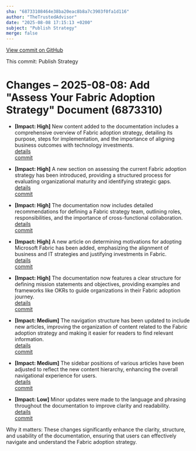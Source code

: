 ```yaml
---
sha: "68733108464e38ba20eac8b8a7c3903f0fa1d116"
author: "TheTrustedAdvisor"
date: "2025-08-08 17:15:13 +0200"
subject: "Publish Strategy"
merge: false
---
```


[View commit on GitHub](https://github.com/TheTrustedAdvisor/FabricAdoptionFramework/commit/68733108464e38ba20eac8b8a7c3903f0fa1d116)

This commit: Publish Strategy

# Changes – 2025-08-08: Add "Assess Your Fabric Adoption Strategy" Document (6873310)

- **[Impact: High]** New content added to the documentation includes a comprehensive overview of Fabric adoption strategy, detailing its purpose, steps for implementation, and the importance of aligning business outcomes with technology investments.  
   [details](/docs/about/changes/2025-08-08-publish-strategy)  
   [commit](https://github.com/TheTrustedAdvisor/FabricAdoptionFramework/commit/68733108464e38ba20eac8b8a7c3903f0fa1d116)

- **[Impact: High]** A new section on assessing the current Fabric adoption strategy has been introduced, providing a structured process for evaluating organizational maturity and identifying strategic gaps.  
   [details](/docs/about/changes/2025-08-08-publish-strategy)  
   [commit](https://github.com/TheTrustedAdvisor/FabricAdoptionFramework/commit/68733108464e38ba20eac8b8a7c3903f0fa1d116)

- **[Impact: High]** The documentation now includes detailed recommendations for defining a Fabric strategy team, outlining roles, responsibilities, and the importance of cross-functional collaboration.  
   [details](/docs/about/changes/2025-08-08-publish-strategy)  
   [commit](https://github.com/TheTrustedAdvisor/FabricAdoptionFramework/commit/68733108464e38ba20eac8b8a7c3903f0fa1d116)

- **[Impact: High]** A new article on determining motivations for adopting Microsoft Fabric has been added, emphasizing the alignment of business and IT strategies and justifying investments in Fabric.  
   [details](/docs/about/changes/2025-08-08-publish-strategy)  
   [commit](https://github.com/TheTrustedAdvisor/FabricAdoptionFramework/commit/68733108464e38ba20eac8b8a7c3903f0fa1d116)

- **[Impact: High]** The documentation now features a clear structure for defining mission statements and objectives, providing examples and frameworks like OKRs to guide organizations in their Fabric adoption journey.  
   [details](/docs/about/changes/2025-08-08-publish-strategy)  
   [commit](https://github.com/TheTrustedAdvisor/FabricAdoptionFramework/commit/68733108464e38ba20eac8b8a7c3903f0fa1d116)

- **[Impact: Medium]** The navigation structure has been updated to include new articles, improving the organization of content related to the Fabric adoption strategy and making it easier for readers to find relevant information.  
   [details](/docs/about/changes/2025-08-08-publish-strategy)  
   [commit](https://github.com/TheTrustedAdvisor/FabricAdoptionFramework/commit/68733108464e38ba20eac8b8a7c3903f0fa1d116)

- **[Impact: Medium]** The sidebar positions of various articles have been adjusted to reflect the new content hierarchy, enhancing the overall navigational experience for users.  
   [details](/docs/about/changes/2025-08-08-publish-strategy)  
   [commit](https://github.com/TheTrustedAdvisor/FabricAdoptionFramework/commit/68733108464e38ba20eac8b8a7c3903f0fa1d116)

- **[Impact: Low]** Minor updates were made to the language and phrasing throughout the documentation to improve clarity and readability.  
   [details](/docs/about/changes/2025-08-08-publish-strategy)  
   [commit](https://github.com/TheTrustedAdvisor/FabricAdoptionFramework/commit/68733108464e38ba20eac8b8a7c3903f0fa1d116)

Why it matters: These changes significantly enhance the clarity, structure, and usability of the documentation, ensuring that users can effectively navigate and understand the Fabric adoption strategy.
